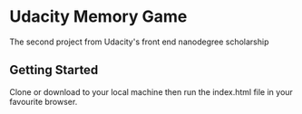 # Udacity Memory Game

The second project from Udacity's front end nanodegree scholarship

## Getting Started

Clone or download to your local machine then run the index.html file in your favourite browser.
